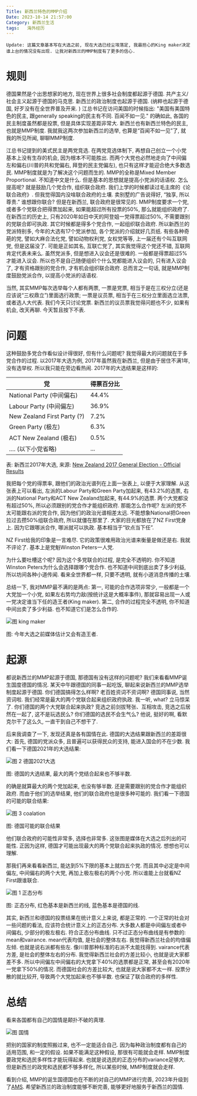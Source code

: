 ```yaml
---
Title: 新西兰特色的MMP介绍
Date: 2023-10-14 21:57:00
Category: 新西兰生活
tags:   海外经历
---
```


```
Update: 这篇文章基本写在大选之前, 现在大选已经尘埃落定, 我最担心的King maker决定谁上台的情况没有出现. 让我对新西兰的MMP制度有了更多的信心.
```

# 规则

德国果然是个出思想家的地方, 现在世界上很多社会制度都起源于德国. 共产主义/社会主义起源于德国的马克思. 新西兰的政治制度也起源于德国. (纳粹也起源于德国, 好歹没有在全世界普及开来. ) 江总书记在访问美国的时候指出: "美国有美国特色的民主, 跟generally speaking的民主有不同. 百闻不如一见." 的确如此, 各国的民主制度虽然都是投票, 但是具体实现差距非常大. 新西兰也有新西兰特色的民主, 也就是MMP制度. 我就我这两次参加新西兰的选举, 也算是“百闻不如一见”了, 就我的所见所闻, 聊聊MMP制度. 

江总书记提到的美式民主是两党竞选. 在两党竞选体制下, 再想自己创立一个小党 基本上没有生存的机会, 因为根本不可能胜出. 而两个大党也必然地走向了中间偏左和偏右(川普的共和党偏右, 拜登的民主党偏左), 也只有这样才能迎合绝大多数选民. MMP制度就是为了解决这个问题而生的. MMP的全称是Mixed Member Proportional. 不知道中文是什么. 但是基本的思想就是提高小党派的话语权. 怎么提高呢? 就是鼓励几个党合作, 组织联合政府. 我们上学的时候都读过毛主席的《论联合政府》. 但我觉得国内没啥联合政府的土壤. 卖别墅的广告说得好, “独享, 所以尊贵.” 谁想跟你联合? 但是在新西兰, 联合政府是很常见的. MMP制度要求一个党, 或者多个党联合把得票加起来, 如果能超过所有投票的50%, 那么就能组织政府了. 在新西兰的历史上, 只有2020年如日中天的阿登姐一党得票超过50%, 不需要跟别的党联合即可执政. 其它时候都是得多个党合作, 一起组织联合政府. 所以新西兰的党派特别多, 今年的大选有17个党派参加, 各个党派的介绍就好几页纸. 有些各种奇葩的党, 譬如大麻合法化党, 譬如动物权利党, 女权党等等, 上一届还有个叫互联网党, 但是这届没了. 可能是正如其名, 互联亡党了, 其实我觉得这个党还不错, 互联网肯定代表未来么. 虽然党派多, 但是想进入议会还是很难的. 一般都是得票超过5%才能进入议会. 所以也不是自己随便组织个什么党都能进入议会的, 只有进入议会了, 才有资格跟别的党合作, 才有机会组织联合政府. 总而言之一句话, 就是MMP制度鼓励党派合作, 以提高小党派的话语权.

当然, 其实MMP每次选举每个人都有两票, 一票是党票, 相当于是在三权分立(还是应该说“三权鼎立”)里面选行政票; 一票是议员票, 相当于在三权分立里面选立法票, 或者选人大代表. 我们今天只讨论党票. 新西兰的议员票我觉得问题也不少, 如果有机会, 改天再聊. 今天暂且按下不表.  

# 问题

这种鼓励多党合作看似设计得很好, 但有什么问题呢? 我觉得最大的问题就在于多党合作的过程. 以2017年大选为例, 2017年虽然我在新西兰, 但是由于居住不满1年, 没有选举权. 所以我只能在旁边看热闹. 2017年的大选结果是这样的:

| 党 | 得票百分比 |
| --- | ----------- |
| National Party (中间偏右) | 44.4% |
| Labour Party (中间偏左) | 36.9% |
| New Zealand First Party (?) | 7.2% |
| Green Party (极左) | 6.3% |
| ACT New Zealand (极右) | 0.5% |
| .... (以下小党省略) | ... |

表: 新西兰2017年大选, 来源: [New Zealand 2017 General Election - Official Results](https://elections.nz/media-and-news/2017/new-zealand-2017-general-election-official-results/)

我把每个党的得票率, 跟他们的政治光谱列在上面一张表上, 以便于大家理解. 从这张表上可以看出, 左派的Labour Party和Green Party加起来, 有43.2%的选票, 右派的National Party和ACT New Zealand加起来, 有44.9%的选票. 两个大党都没有超过50%, 所以必须跟别的党合作才能组织政府. 那能怎么合作呢? 左派的党不太可能跟右派的党合作, 因为他们的政治光谱相差太远. 不能想象National把Green拉过去攒50%组联合政府, 所以就僵在那里了. 大家的目光都放在了NZ First党身上. 因为它跟哪派合作, 哪派就可以执政. 基本相当于“钦点当下任”. 

NZ First给我的印象是一言难尽. 它的政策很难用政治光谱来衡量是做还是右. 我就不评论了. 基本上是党魁Winston Peters一人党. 

为什么要吐槽这个呢? 因为这个多党联合的过程, 是完全不透明的. 你不知道Winston Peters为什么会选择跟哪个党合作. 也不知道中间到底出卖了多少利益, 所以坊间各种小道传闻. 看来全世界都一样, 只要不透明, 就有小道消息传播的土壤. 

总结一下, 我对MMP最不满的是两点: 第一, 可能的合作选项非常少, 一般都是一个大党加一个小党, 如果左右势均力敌(按统计这是大概率事件), 那就容易出现一人或一党决定谁当下任的造王者(King maker). 第二, 合作的过程完全不透明, 你不知道中间出卖了多少利益. 也不知道它们是怎么合作的.

![图 king maker](/uploads/2023/mmp-kingmaker.png)

图: 今年大选之前媒体估计又会有造王者. 


# 起源

都说新西兰的MMP起源于德国, 那德国有没有这样的问题呢? 我们来看看MMP诞生国度德国的情况. 某天中午跟德国的同事一起吃饭, 聊起来说新西兰的MMP选举制度起源于德国. 你们德国搞得怎么样啊? 老百姓资词不资词啊? 德国同事说, 当然资词啦. 我们经常是最大的两个党联合起来组织政府执政. 我一听, what? 立马惊呆了. 你们德国的两个大党联合起来执政? 竞选之前剑拔弩张、互相攻击, 竞选之后居然在一起了, 这不是玩选民么? 你们德国的选民不会生气么? 他说, 挺好的啊, 看默克尔干了这么久, 一直干到自己不想干了.

后来我调查了一下, 发现还真是各有国情在此. 德国的大选结果跟新西兰的差距很大: 首先, 德国的党派众多, 且普遍可以获得民众的支持, 能进入国会的不在少数. 我们看一下德国2021年的大选结果:

![图 2 德国2021大选](/uploads/2023/mmp-german.png)

图: 德国的大选结果, 最大的两个党结合起来也不够半数.

的确是就算最大的两个党加起来, 也没有够半数. 还是需要跟别的党合作才能组织政府. 而由于他们的选举结果, 他们的联合政府也是很多种可能的. 我们看一下德国的可能的联合结果:

![图 3 coalation](/uploads/2023/mmp-possibilities.png)

图: 德国可能的联合结果

他们联合政府的可能性非常多, 选择也非常多. 这张图是媒体在大选之后列出的可能性. 正因为这样, 德国才可能出现最大的两个党联合起来执政的情况. 想想也可以理解. 

那我们再来看看新西兰, 能达到5%下限的基本上就四五个党. 而且其中必定是中间偏左, 中间偏右的两个大党, 再加上极左极右的两个小党. 所以谁能上台就看NZ First跟谁联合. 


![图 1 正态分布](/uploads/2023/mmp-normal.png)

图: 正态分布, 红色基本是新西兰的线, 蓝色基本是德国的线. 

其实, 新西兰和德国的投票结果在统计意义上来说, 都是正常的. 一个正常的社会对一些问题的看法, 应该符合统计意义上的正态分布. 大多数人都是中间偏左或者中间偏右, 少部分的极左极右. 符合正态分布曲线. 只不过正态分布曲线是有参数的: mean和vairance. mean代表均值, 是社会的整体左右. 我觉得新西兰社会的均值偏左倾. 也就是说右派都有些左. 像川普那种标准的右派不太能找得到. vairance代表方差, 是社会的整体左右的分布. 我觉得新西兰社会的方差比较小, 也就是说大家都差不多. 所以中间偏左中间偏右的大党拿下40%的选票都是正常, 甚至会有2020年一党拿下50%的情况. 而德国社会的方差比较大, 也就是说大家都不太一样. 投票分散的就比较开, 导致两个大党加起来也不够半数. 也保证了联合政府的多样性. 


# 总结

看来各国都有自己的国情是颠扑不破的真理. 

![图 国情](/uploads/2023/mmp-guoqing.jpg)

把别的国家的制度照搬过来, 也不一定能适合自己. 因为每种政治制度都有自己的适用范围, 和一定的假设. 如果不能满足这种假设, 那很有可能就会走样. MMP制度要政党和选民多样性才能玩得起来. 也就是说选民的正态分布的variance足够大. 但是新西兰的政党和选民都不够多样化, 所以某些时候, MMP制度就会走样.

看到介绍, MMP的诞生国德国也在不断的对自己的MMP进行完善, 2023年升级到了[AMS](https://en.wikipedia.org/wiki/Additional-member_system). 希望新西兰的政治制度能够不断完善, 能够更好地服务于新西兰的国情.

